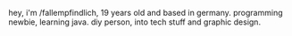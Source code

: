 hey, i'm /fallempfindlich, 19 years old and based in germany.
programming newbie, learning java. diy person, into tech stuff and graphic design.

<!---
fallempfindlich/fallempfindlich is a ✨ special ✨ repository because its `README.md` (this file) appears on your GitHub profile.
You can click the Preview link to take a look at your changes.
--->
